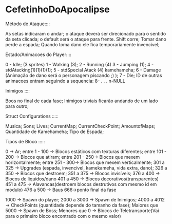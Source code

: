 # CefetinhoDoApocalipse

Método de Ataque::::

As setas indicaram o andar;
o ataque deverá ser direcionado para o sentido da seta clicada;
o default será o ataque para frente.
Shift corre;
Tomar dano perde a espada;
Quando toma dano ele fica temporariamente invencível;

Estado/Animacoes do Player::::

0 - Idle; (3 sprites)
1 - Walking (3);
2 - Running (4)
3 - Jumping (1);
4 - stdAtacking(1)(1)(1)(1);
5 - stdSpecial Atack (4) kamehameha;
6 - Damage (Animação de dano será o personagem piscando ;) );
7 - Die;
ID de outras animacoes entram seguindo a sequencia:
8-
.
.
.
n-NULL

Inimigos ::::

Boos no final de cada fase;
Inimigos triviais ficarão andando de um lado para outro;

Struct Configurations :::::

Musica;
Sons;
Lives;
CurrentMap;
CurrentCheckPoint;
AmountofMaps;
Quantidade de Kamehameha;
Tipo de Espada;

Tipos de Bloco :::::

0 -> Ar;
entre 1 - 100 -> Blocos estáticos com texturas diferentes;
entre 101 - 200 -> Blocos que atiram;
entre 201 - 250-> Blocos que mexem horizontalmente;
entre 251 - 300-> Blocos que mexem verticalmente;
301 a 325 -> Upgrades (espada, invencível, kamekameha, vida extra, dano);
326 a 350 -> Blocos que destroem;
351 a 375 -> Blocos invisíveis;
376 a 400 -> Blocos de liquidos/dano
401 a 450 -> Blocos decorativos(transparentes)
451 a 475 -> Alavancas(destroem blocos destrutivos com mesmo id em modulo)
476 a 500 -> Baus 
666->ponto final da fase

1000 -> Spawn do player;
2000 a 3000 -> Spawn de Inimigos;
4000 a 4012 -> CheckPoints (quantidade depende do tamanho da fase);
Maiores que 5000 -> Spawn de Boss;
Menores que 0 -> Blocos de Teletransporte(Vai para o primeiro bloco encontrado com o mesmo valor)





